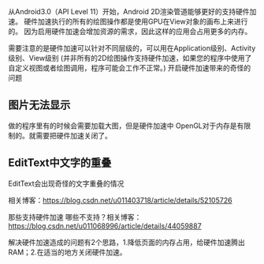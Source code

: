 从Android3.0（API Level 11）开始，Android 2D渲染管道能够更好的支持硬件加速。
硬件加速执行的所有的绘图操作都是使用GPU在View对象的画布上来进行的。
因为启用硬件加速会增加资源的需求，因此这样的应用会占用更多的内存。



需要注意的是硬件加速可以针对不同层级的，可以用在Application级别、Activity级别、View级别
(并非所有的2D绘图操作支持硬件加速，如果您的程序中使用了自定义视图或者绘图调用，程序可能会工作不正常。)
开启硬件加速带来的奇怪的问题

图片无法显示
------
做的程序里有的时候会需要加载大图，但是硬件加速中 OpenGL对于内存是有限制的。就需要把硬件加速关闭了。

EditText中文字的重叠
-------
EditText会出现奇怪的文字重叠的情况


相关博客：https://blog.csdn.net/u011403718/article/details/52105726




那些支持硬件加速 哪些不支持？相关博客：https://blog.csdn.net/u011068996/article/details/44059887


解决硬件加速造成的问题有2个思路，1.降低页面的内存占用，给硬件加速腾出RAM；2.在适当的地方关闭硬件加速。